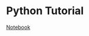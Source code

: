 # Python Tutorial

[Notebook](https://tu-coding-outreach-group.github.io/intro-to-coding-2021/python/index.html)
